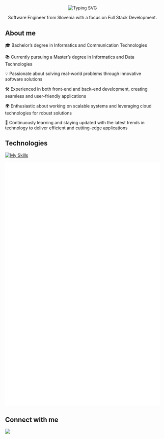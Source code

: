 # 

<div align="center">
  <img src="https://readme-typing-svg.herokuapp.com?font=Fira+Code&size=25&duration=3000&pause=1000&color=23E6F7&center=true&vCenter=true&width=435&lines=Hello+,+I'm+Alen+👋" alt="Typing SVG" />
</div>

<div align="center">
  <p>Software Engineer from Slovenia with a focus on Full Stack Development.</p>
</div>

## About me
<p>🎓 Bachelor’s degree in Informatics and Communication Technologies </p>
<p>📚 Currently pursuing a Master’s degree in Informatics and Data Technologies</p>
<p>💡 Passionate about solving real-world problems through innovative software solutions</p>
<p>🛠 Experienced in both front-end and back-end development, creating seamless and user-friendly applications</p>
<p>🌍 Enthusiastic about working on scalable systems and leveraging cloud technologies for robust solutions</p>
<p>🎯 Continuously learning and staying updated with the latest trends in technology to deliver efficient and cutting-edge applications</p>


## Technologies

[![My Skills](https://skillicons.dev/icons?i=js,ts,nodejs,express,nestjs,tailwind,bootstrap,svelte,react,flutter,dart,python,fastapi,cs,dotnet,mysql,mongodb,postgres,firebase,docker&perline=22)](https://skillicons.dev)


<p align="center">
  <a href="https://github.com/SarugaAlen">
    <img src="https://raw.githubusercontent.com/SarugaAlen/SarugaAlen/main/github-metrics.svg" />
  </a>
</p>

## Connect with me
<a align="center" href="https://www.linkedin.com/in/alen%C5%A1aruga/">
    <img height="50" src="https://cdn2.iconfinder.com/data/icons/social-icon-3/512/social_style_3_in-306.png"/>
</a>

